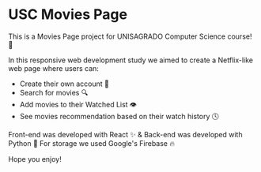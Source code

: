# USC Movies Page
This is a Movies Page project for UNISAGRADO Computer Science course! 🎥

In this responsive web development study we aimed to create a Netflix-like web page where users can:

- Create their own account 👤
- Search for movies 🔍
- Add movies to their Watched List 👁️
- See movies recommendation based on their watch history 🕓

Front-end was developed with React ✨ & Back-end was developed with Python 🐍
For storage we used Google's Firebase 🔥

Hope you enjoy!

